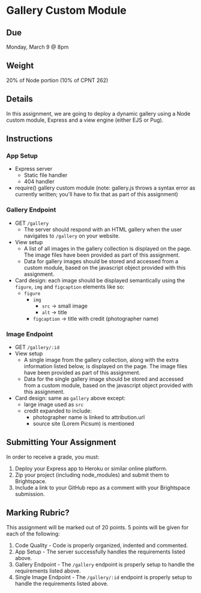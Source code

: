# Gallery Custom Module
## Due
Monday, March 9 @ 8pm

## Weight
20% of Node portion (10% of CPNT 262)

## Details
In this assignment, we are going to deploy a dynamic gallery using a Node custom module, Express and a view engine (either EJS or Pug).

## Instructions
### App Setup
- Express server
  - Static file handler
  - 404 handler
- require() gallery custom module (note: gallery.js throws a syntax error as currently written; you'll have to fix that as part of this assignment)

### Gallery Endpoint
- GET `/gallery`
  - The server should respond with an HTML gallery when the user navigates to `/gallery` on your website.
- View setup
  - A list of all images in the gallery collection is displayed on the page. The image files have been provided as part of this assignment.
  - Data for gallery images should be stored and accessed from a custom module, based on the javascript object provided with this assignment.
- Card design: each image should be displayed semantically using the `figure`, `img` and `figcaption` elements like so:
  - `figure`
    - `img` 
      - `src` -> small image
      - `alt` -> title
    - `figcaption` -> title with credit (photographer name)

### Image Endpoint
- GET `/gallery/:id`
- View setup
  - A single image from the gallery collection, along with the extra information listed below, is displayed on the page. The image files have been provided as part of this assignment.
  - Data for the single gallery image should be stored and accessed from a custom module, based on the javascript object provided with this assignment.
- Card design: same as `gallery` above except:
  - large image used as `src`
  - credit expanded to include:
    - photographer name is linked to attribution.url
    - source site (Lorem Picsum) is mentioned

## Submitting Your Assignment
In order to receive a grade, you must:
1. Deploy your Express app to Heroku or similar online platform.
2. Zip your project (including node_modules) and submit them to Brightspace.
3. Include a link to your GitHub repo as a comment with your Brightspace submission.

## Marking Rubric?
This assignment will be marked out of 20 points. 5 points will be given for each of the following:

1. Code Quality - Code is properly organized, indented and commented.
2. App Setup - The server successfully handles the requirements listed above.
3. Gallery Endpoint - The `/gallery` endpoint is properly setup to handle the requirements listed above.
4. Single Image Endpoint - The `/gallery/:id` endpoint is properly setup to handle the requirements listed above.